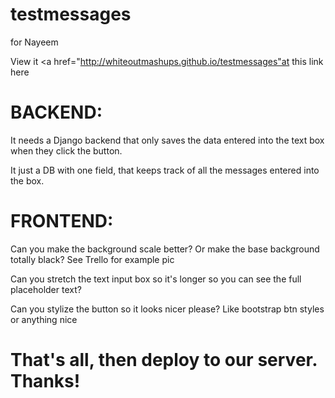 # testmessages
for Nayeem

View it <a href="http://whiteoutmashups.github.io/testmessages"at this link here</a>


# BACKEND:
It needs a Django backend that only saves the data entered into the text box when they click the button.

It just a DB with one field, that keeps track of all the messages entered into the box.

# FRONTEND:

Can you make the background scale better? Or make the base background totally black? See Trello for example pic

Can you stretch the text input box so it's longer so you can see the full placeholder text?

Can you stylize the button so it looks nicer please? Like bootstrap btn styles or anything nice

# That's all, then deploy to our server. Thanks!
